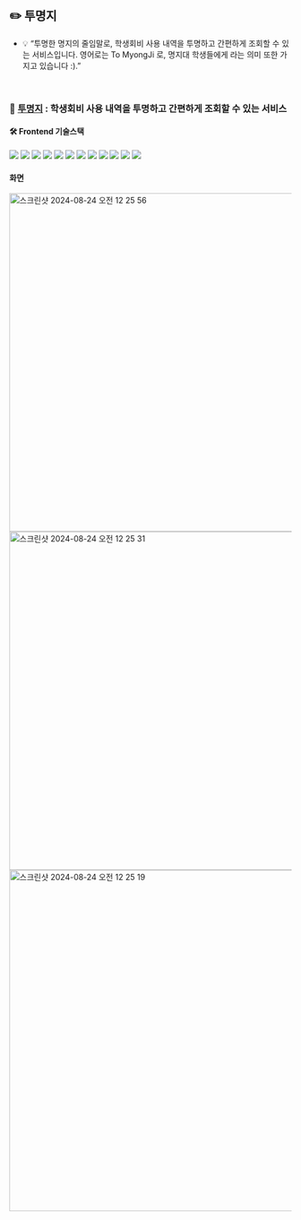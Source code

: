 ## ✏️ 투명지
- 💡 “투명한 명지의 줄임말로, 학생회비 사용 내역을 투명하고 간편하게 조회할 수 있는 서비스입니다. 영어로는 To MyongJi 로, 명지대 학생들에게 라는 의미 또한 가지고 있습니다 :).”

<br>

### 🌱 [투명지](https://tomyonji.vercel.app) : 학생회비 사용 내역을 투명하고 간편하게 조회할 수 있는 서비스

#### 🛠️ Frontend 기술스택
<img src="https://img.shields.io/badge/Javascript-F7Df1E?style=for-the-badge&logo=Javascript&logoColor=white"> <img src="https://img.shields.io/badge/React-61DAFB?style=for-the-badge&logo=React&logoColor=white"> <img src="https://img.shields.io/badge/Zustand-EF2D5E?style=for-the-badge&logoColor=white"> <img src="https://img.shields.io/badge/tailwindcss-06B6D4?style=for-the-badge&logo=tailwindcss&logoColor=white"> <img src="https://img.shields.io/badge/Axios-5A29E4?style=for-the-badge&logo=Axios&logoColor=white"> <img src="https://img.shields.io/badge/npm-Cb3837?style=for-the-badge&logo=npm&logoColor=white"> <img src="https://img.shields.io/badge/Git-F05032?style=for-the-badge&logo=Git&logoColor=white"> <img src="https://img.shields.io/badge/Github-181717?style=for-the-badge&logo=Github&logoColor=white"> <img src="https://img.shields.io/badge/Postman-FF6C37?style=for-the-badge&logo=Postman&logoColor=white"> <img src="https://img.shields.io/badge/vercel-000000?style=for-the-badge&logo=vercel&logoColor=white"> <img src="https://img.shields.io/badge/Figma-F24E1E?style=for-the-badge&logo=Figma&logoColor=white"> <img src="https://img.shields.io/badge/Notion-000000?style=for-the-badge&logo=Notion&logoColor=white">

#### 화면
<img width="604" alt="스크린샷 2024-08-24 오전 12 25 56" src="https://github.com/user-attachments/assets/972e765e-80b9-4359-879b-7a7eb1b554c2">
<img width="604" alt="스크린샷 2024-08-24 오전 12 25 31" src="https://github.com/user-attachments/assets/93288a59-19c1-44ff-955c-1e814f801596">
<img width="609" alt="스크린샷 2024-08-24 오전 12 25 19" src="https://github.com/user-attachments/assets/0b6c616c-cd29-4a16-98a8-84af77fb6c20">

